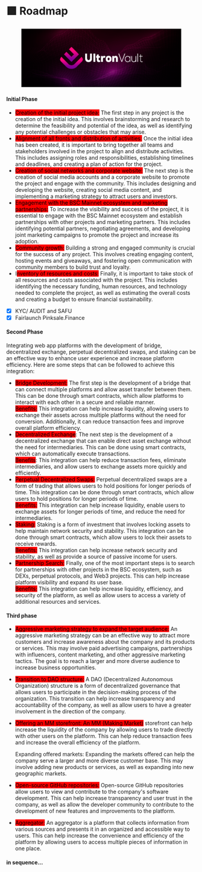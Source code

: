 # 🟪 Roadmap

<figure><img src=".gitbook/assets/facebook (1).png" alt=""><figcaption></figcaption></figure>

#### Initial Phase&#x20;

* <mark style="background-color:red;">Creation of the initial project idea:</mark> The first step in any project is the creation of the initial idea. This involves brainstorming and research to determine the feasibility and potential of the idea, as well as identifying any potential challenges or obstacles that may arise.
* <mark style="background-color:red;">Alignment of all fronts and distribution of activities:</mark> Once the initial idea has been created, it is important to bring together all teams and stakeholders involved in the project to align and distribute activities. This includes assigning roles and responsibilities, establishing timelines and deadlines, and creating a plan of action for the project.
* <mark style="background-color:red;">Creation of social networks and corporate website:</mark> The next step is the creation of social media accounts and a corporate website to promote the project and engage with the community. This includes designing and developing the website, creating social media content, and implementing a marketing strategy to attract users and investors.
* <mark style="background-color:red;">Engagement with the BSC Mainnet ecosystem and marketing partnerships:</mark> To increase the visibility and success of the project, it is essential to engage with the BSC Mainnet ecosystem and establish partnerships with other projects and marketing partners. This includes identifying potential partners, negotiating agreements, and developing joint marketing campaigns to promote the project and increase its adoption.
* <mark style="background-color:red;">Community growth:</mark> Building a strong and engaged community is crucial for the success of any project. This involves creating engaging content, hosting events and giveaways, and fostering open communication with community members to build trust and loyalty.
* I<mark style="background-color:red;">nventory of resources and costs:</mark> Finally, it is important to take stock of all resources and costs associated with the project. This includes identifying the necessary funding, human resources, and technology needed to complete the project, as well as estimating the overall costs and creating a budget to ensure financial sustainability.

<!---->

* [x] KYC/ AUDIT and SAFU
* [x] Fairlaunch Pinksale.Finance

#### Second Phase

Integrating web app platforms with the development of bridge, decentralized exchange, perpetual decentralized swaps, and staking can be an effective way to enhance user experience and increase platform efficiency. Here are some steps that can be followed to achieve this integration:

* <mark style="background-color:red;">Bridge Development:</mark> The first step is the development of a bridge that can connect multiple platforms and allow asset transfer between them. This can be done through smart contracts, which allow platforms to interact with each other in a secure and reliable manner. \
  <mark style="background-color:red;">Benefits:</mark> This integration can help increase liquidity, allowing users to exchange their assets across multiple platforms without the need for conversion. Additionally, it can reduce transaction fees and improve overall platform efficiency.
* <mark style="background-color:red;">Decentralized Exchange</mark>: The next step is the development of a decentralized exchange that can enable direct asset exchange without the need for intermediaries. This can be done using smart contracts, which can automatically execute transactions. \
  <mark style="background-color:red;">Benefits</mark>: This integration can help reduce transaction fees, eliminate intermediaries, and allow users to exchange assets more quickly and efficiently.
* <mark style="background-color:red;">Perpetual Decentralized Swaps:</mark> Perpetual decentralized swaps are a form of trading that allows users to hold positions for longer periods of time. This integration can be done through smart contracts, which allow users to hold positions for longer periods of time. \
  <mark style="background-color:red;">Benefits:</mark> This integration can help increase liquidity, enable users to exchange assets for longer periods of time, and reduce the need for intermediaries.
* <mark style="background-color:red;">Staking:</mark> Staking is a form of investment that involves locking assets to help maintain network security and stability. This integration can be done through smart contracts, which allow users to lock their assets to receive rewards. \
  <mark style="background-color:red;">Benefits:</mark> This integration can help increase network security and stability, as well as provide a source of passive income for users.
* <mark style="background-color:red;">Partnership Search:</mark> Finally, one of the most important steps is to search for partnerships with other projects in the BSC ecosystem, such as DEXs, perpetual protocols, and Web3 projects. This can help increase platform visibility and expand its user base. \
  <mark style="background-color:red;">Benefits:</mark> This integration can help increase liquidity, efficiency, and security of the platform, as well as allow users to access a variety of additional resources and services.

#### Third phase

* <mark style="background-color:red;">Aggressive marketing strategy to expand the target audience:</mark> An aggressive marketing strategy can be an effective way to attract more customers and increase awareness about the company and its products or services. This may involve paid advertising campaigns, partnerships with influencers, content marketing, and other aggressive marketing tactics. The goal is to reach a larger and more diverse audience to increase business opportunities.
* <mark style="background-color:red;">Transition to DAO structure:</mark> A DAO (Decentralized Autonomous Organization) structure is a form of decentralized governance that allows users to participate in the decision-making process of the organization. This transition can help increase transparency and accountability of the company, as well as allow users to have a greater involvement in the direction of the company.
*   <mark style="background-color:red;">Offering an MM storefront: An MM (Making Market)</mark> storefront can help increase the liquidity of the company by allowing users to trade directly with other users on the platform. This can help reduce transaction fees and increase the overall efficiency of the platform.

    Expanding offered markets: Expanding the markets offered can help the company serve a larger and more diverse customer base. This may involve adding new products or services, as well as expanding into new geographic markets.
* <mark style="background-color:red;">Open-source GitHub repositories:</mark> Open-source GitHub repositories allow users to view and contribute to the company's software development. This can help increase transparency and user trust in the company, as well as allow the developer community to contribute to the development of new features and improvements to the platform.
* <mark style="background-color:red;">Aggregator:</mark> An aggregator is a platform that collects information from various sources and presents it in an organized and accessible way to users. This can help increase the convenience and efficiency of the platform by allowing users to access multiple pieces of information in one place.

#### in sequence...

